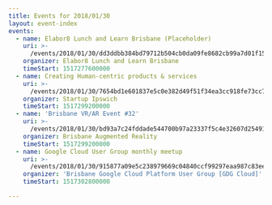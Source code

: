 ```yaml
---
title: Events for 2018/01/30
layout: event-index
events:
  - name: Elabor8 Lunch and Learn Brisbane (Placeholder)
    uri: >-
      /events/2018/01/30/dd3ddbb384bd79712b504cb0da09fe8682cb99a7d01f15b3d2e516a8601eda73
    organizer: Elabor8 Lunch and Learn Brisbane
    timeStart: 1517277600000
  - name: Creating Human-centric products & services
    uri: >-
      /events/2018/01/30/7654bd1e601837e5c0e382d49f51f34ea3cc918fe73cc7439c89755774cc64bc
    organizer: Startup Ipswich
    timeStart: 1517299200000
  - name: 'Brisbane VR/AR Event #32'
    uri: >-
      /events/2018/01/30/bd93a7c24fddade544700b97a23337f5c4e32607d25491c3b9decd35ae8f7658
    organizer: Brisbane Augmented Reality
    timeStart: 1517299200000
  - name: Google Cloud User Group monthly meetup
    uri: >-
      /events/2018/01/30/915877a09e5c238979669c04840ccf99297eaa987c83ee11a4a1f259c70ab43b
    organizer: 'Brisbane Google Cloud Platform User Group [GDG Cloud]'
    timeStart: 1517302800000

---
```

